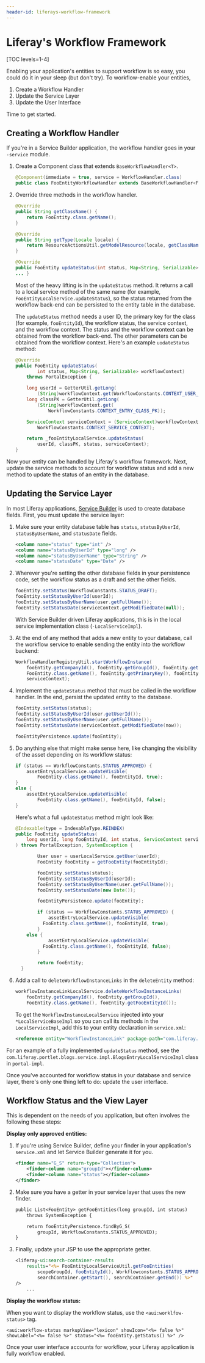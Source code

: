```yaml
---
header-id: liferays-workflow-framework
---
```


# Liferay's Workflow Framework

[TOC levels=1-4]

Enabling your application's entities to support workflow is so easy, you could do it in
your sleep (but don't try). To workflow-enable your entities,

1. Create a Workflow Handler
2. Update the Service Layer
3. Update the User Interface

Time to get started.

## Creating a Workflow Handler

If you're in a Service Builder application, the workflow handler goes in your
`-service` module.

1.  Create a Component class that extends `BaseWorkflowHandler<T>`.

    ```java
    @Component(immediate = true, service = WorkflowHandler.class)
    public class FooEntityWorkflowHandler extends BaseWorkflowHandler<FooEntity>
    ```

2.  Override three methods in the workflow handler.

    ```java
    @Override
    public String getClassName() {
        return FooEntity.class.getName();
    }

    @Override
    public String getType(Locale locale) {
        return ResourceActionsUtil.getModelResource(locale, getClassName());
    }

    @Override
    public FooEntity updateStatus(int status, Map<String, Serializable> workflowContext) throws PortalException {
    ... }
    ```

    Most of the heavy lifting is in the `updateStatus` method. It returns
    a call to a local service method of the same name (for example,
    `FooEntityLocalService.updateStatus`), so the status returned from the workflow
    back-end can be persisted to the entity table in the database.

    The `updateStatus` method needs a user ID, the primary key for the
    class (for example, `fooEntityId`), the workflow status, the service
    context, and the workflow context. The status and the workflow context can
    be obtained from the workflow back-end. The other parameters can be
    obtained from the workflow context. Here's an example `uodateStatus` method:

    ```java
    @Override
    public FooEntity updateStatus(
            int status, Map<String, Serializable> workflowContext)
        throws PortalException {

        long userId = GetterUtil.getLong(
            (String)workflowContext.get(WorkflowConstants.CONTEXT_USER_ID));
        long classPK = GetterUtil.getLong(
            (String)workflowContext.get(
                WorkflowConstants.CONTEXT_ENTRY_CLASS_PK));

        ServiceContext serviceContext = (ServiceContext)workflowContext.get(
            WorkflowConstants.CONTEXT_SERVICE_CONTEXT);

        return _fooEntityLocalService.updateStatus(
            userId, classPK, status, serviceContext);
    }
    ```

Now your entity can be handled by Liferay's workflow framework. Next, update
the service methods to account for workflow status and add a new method to
update the status of an entity in the database.

## Updating the Service Layer

In most Liferay applications,
[Service Builder](/develop/tutorials/-/knowledge_base/7-1/service-builder)
is used to create database fields. First, you must update the service layer:

1.  Make sure your entity database table has `status`, `statusByUserId`,
    `statusByUserName`, and `statusDate` fields.

    ```xml
    <column name="status" type="int" />
    <column name="statusByUserId" type="long" />
    <column name="statusByUserName" type="String" />
    <column name="statusDate" type="Date" />
    ```

2.  Wherever you're setting the other database fields in your persistence code,
    set the workflow status as a draft and set the other fields.

    ```java
    fooEntity.setStatus(WorkflowConstants.STATUS_DRAFT);
    fooEntity.setStatusByUserId(userId);
    fooEntity.setStatusByUserName(user.getFullName());
    fooEntity.setStatusDate(serviceContext.getModifiedDate(null));
    ```

    With Service Builder driven Liferay applications, this is in the local service
    implementation class (`-LocalServiceImpl`).


1.  At the end of any method that adds a new entity to your database, call the
    workflow service to enable sending the entity into the workflow backend:

    ```java
    WorkflowHandlerRegistryUtil.startWorkflowInstance(
        fooEntity.getCompanyId(), fooEntity.getGroupId(), fooEntity.getUserId(),
        FooEntity.class.getName(), fooEntity.getPrimaryKey(), fooEntity,
        serviceContext);
    ```

2.  Implement the `updateStatus` method that must be called in the workflow
    handler. In the end, persist the updated entity to the database.

    ```java
    fooEntity.setStatus(status);
    fooEntity.setStatusByUserId(user.getUserId());
    fooEntity.setStatusByUserName(user.getFullName());
    fooEntity.setStatusDate(serviceContext.getModifiedDate(now));

    fooEntityPersistence.update(fooEntity);
    ```

3.  Do anything else that might make sense here, like
    changing the visibility of the asset depending on its workflow status:

    ```java
    if (status == WorkflowConstants.STATUS_APPROVED) {
        assetEntryLocalService.updateVisible(
            FooEntity.class.getName(), fooEntityId, true);
    }
    else {
        assetEntryLocalService.updateVisible(
            FooEntity.class.getName(), fooEntityId, false);
    }
    ```

    Here's what a full `updateStatus` method might look like:

    ```java
    @Indexable(type = IndexableType.REINDEX)
    public FooEntity updateStatus(
        long userId, long fooEntityId, int status, ServiceContext serviceContext
    ) throws PortalException, SystemException {

    		User user = userLocalService.getUser(userId);
    		FooEntity fooEntity = getFooEntity(fooEntityId);

    		fooEntity.setStatus(status);
    		fooEntity.setStatusByUserId(userId);
    		fooEntity.setStatusByUserName(user.getFullName());
    		fooEntity.setStatusDate(new Date());

    		fooEntityPersistence.update(fooEntity);

    		if (status == WorkflowConstants.STATUS_APPROVED) {
    			assetEntryLocalService.updateVisible(
              FooEntity.class.getName(), fooEntityId, true);
    		}
        else {
    			assetEntryLocalService.updateVisible(
              FooEntity.class.getName(), fooEntityId, false);
    		}

    		return fooEntity;
	  }
    ```
4.  Add a call to `deleteWorkflowInstanceLinks` in the `deleteEntity` method:

    ```java
    workflowInstanceLinkLocalService.deleteWorkflowInstanceLinks(
        fooEntity.getCompanyId(), fooEntity.getGroupId(),
        FooEntity.class.getName(), fooEntity.getFooEntityId());
    ```

    To get the `WorkflowInstanceLocalService` injected into your
    `*LocalServiceBaseImpl` so you can call its methods in the
    `LocalServiceImpl`, add this to your entity declaration in `service.xml`:

    ```xml
    <reference entity="WorkflowInstanceLink" package-path="com.liferay.portal" />
    ```

For an example of a fully implemented `updateStatus` method, see the
`com.liferay.portlet.blogs.service.impl.BlogsEntryLocalServiceImpl` class in
`portal-impl`.
<!-- Check validity for 7.2-->

Once you've accounted for workflow status in your database and service layer,
there's only one thing left to do: update the user interface.

## Workflow Status and the View Layer

This is dependent on the needs of you application, but often involves the
following these steps:

**Display only approved entities:**

1.  If you're using Service Builder, define your finder in your application's
    `service.xml` and let Service Builder generate it for you.

    ```xml
    <finder name="G_S" return-type="Collection">
        <finder-column name="groupId"></finder-column>
        <finder-column name="status"></finder-column>
    </finder>
    ```

2.  Make sure you have a getter in your service layer that uses the new finder.

    ```jsp
    public List<FooEntity> getFooEntities(long groupId, int status)
        throws SystemException {

        return fooEntityPersistence.findByG_S(
            groupId, WorkflowConstants.STATUS_APPROVED);
    }
    ```

3.  Finally, update your JSP to use the appropriate getter.

    ```jsp
    <liferay-ui:search-container-results
        results="<%= FooEntityLocalServiceUtil.getFooEntities(
            scopeGroupId, fooEntityId(), Workflowconstants.STATUS_APPROVED,
            searchContainer.getStart(), searchContainer.getEnd()) %>"
    />
        ...
    ```

**Display the workflow status:**

When you want to display the workflow status, use the `<aui:worklfow-status>`
tag.

```markup
<aui:workflow-status markupView="lexicon" showIcon="<%= false %>" showLabel="<%= false %>" status="<%= fooEntity.getStatus() %>" />
```

Once your user interface accounts for workflow, your Liferay application is
fully workflow enabled.
